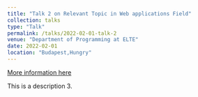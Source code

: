 ```yaml
---
title: "Talk 2 on Relevant Topic in Web applications Field"
collection: talks
type: "Talk"
permalink: /talks/2022-02-01-talk-2
venue: "Department of Programming at ELTE"
date: 2022-02-01
location: "Budapest,Hungry"
---
```


[More information here](http://example2.com)

This is a description 3.
